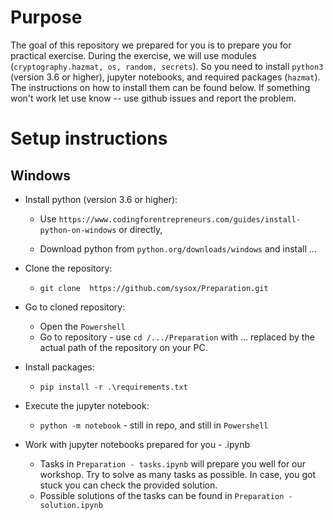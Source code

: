 # Purpose
The goal of this repository we prepared for you is to prepare you for practical exercise. During the exercise, we will use modules (```cryptography.hazmat, os, random, secrets```). So you need to install ```python3``` (version 3.6 or higher), jupyter notebooks, and required packages (```hazmat```). The instructions on how to install them can be found below. If something won't work let use know -- use github issues and report the problem. 

# Setup instructions
## Windows 
- Install python (version 3.6 or higher): 
    - Use ```https://www.codingforentrepreneurs.com/guides/install-python-on-windows``` or directly,

    - Download python from  ```python.org/downloads/windows``` and install ...
- Clone the repository:
    - ```git clone  https://github.com/sysox/Preparation.git``` 
- Go to cloned repository:
    - Open the ```Powershell```
    - Go to repository - use ```cd /.../Preparation``` with  ... replaced by the actual path of the repository on your PC. 
- Install packages:
    - ```pip install -r .\requirements.txt```

- Execute the jupyter notebook:
    - ```python -m notebook``` - still in repo, and still in ```Powershell```
- Work with jupyter notebooks prepared for you - .ipynb
   - Tasks in ```Preparation - tasks.ipynb``` will prepare you well for our workshop. Try to solve as many tasks as possible. In case, you got stuck you can check the provided solution.    
   - Possible solutions of the tasks can be found in   ```Preparation - solution.ipynb```
